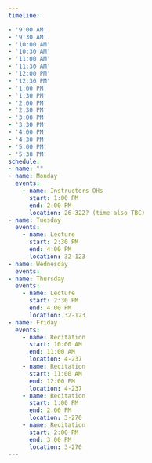 ```yaml
---
timeline:

- '9:00 AM'
- '9:30 AM'
- '10:00 AM'
- '10:30 AM'
- '11:00 AM'
- '11:30 AM'
- '12:00 PM'
- '12:30 PM'
- '1:00 PM'
- '1:30 PM'
- '2:00 PM'
- '2:30 PM'
- '3:00 PM'
- '3:30 PM'
- '4:00 PM'
- '4:30 PM'
- '5:00 PM'
- '5:30 PM'
schedule:
- name: ""
- name: Monday
  events:
    - name: Instructors OHs
      start: 1:00 PM
      end: 2:00 PM
      location: 26-322? (time also TBC)
- name: Tuesday
  events:
    - name: Lecture
      start: 2:30 PM
      end: 4:00 PM
      location: 32-123
- name: Wednesday
  events:
- name: Thursday
  events:
    - name: Lecture
      start: 2:30 PM
      end: 4:00 PM
      location: 32-123
- name: Friday
  events:
    - name: Recitation
      start: 10:00 AM
      end: 11:00 AM
      location: 4-237
    - name: Recitation
      start: 11:00 AM
      end: 12:00 PM
      location: 4-237
    - name: Recitation
      start: 1:00 PM
      end: 2:00 PM
      location: 3-270
    - name: Recitation
      start: 2:00 PM
      end: 3:00 PM
      location: 3-270
---
```

